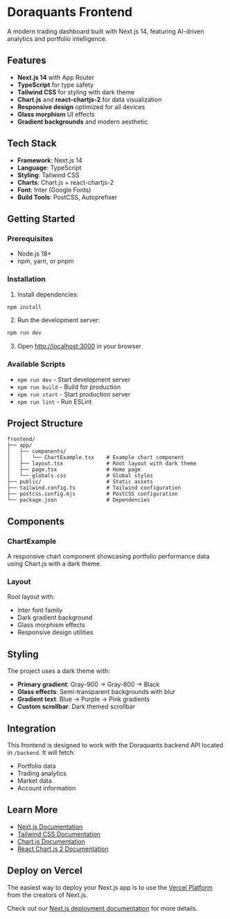 # Doraquants Frontend

A modern trading dashboard built with Next.js 14, featuring AI-driven analytics and portfolio intelligence.

## Features

- **Next.js 14** with App Router
- **TypeScript** for type safety
- **Tailwind CSS** for styling with dark theme
- **Chart.js** and **react-chartjs-2** for data visualization
- **Responsive design** optimized for all devices
- **Glass morphism** UI effects
- **Gradient backgrounds** and modern aesthetic

## Tech Stack

- **Framework**: Next.js 14
- **Language**: TypeScript
- **Styling**: Tailwind CSS
- **Charts**: Chart.js + react-chartjs-2
- **Font**: Inter (Google Fonts)
- **Build Tools**: PostCSS, Autoprefixer

## Getting Started

### Prerequisites

- Node.js 18+ 
- npm, yarn, or pnpm

### Installation

1. Install dependencies:
```bash
npm install
```

2. Run the development server:
```bash
npm run dev
```

3. Open [http://localhost:3000](http://localhost:3000) in your browser

### Available Scripts

- `npm run dev` - Start development server
- `npm run build` - Build for production
- `npm run start` - Start production server
- `npm run lint` - Run ESLint

## Project Structure

```
frontend/
├── app/
│   ├── components/
│   │   └── ChartExample.tsx    # Example chart component
│   ├── layout.tsx              # Root layout with dark theme
│   ├── page.tsx                # Home page
│   └── globals.css             # Global styles
├── public/                     # Static assets
├── tailwind.config.ts          # Tailwind configuration
├── postcss.config.mjs          # PostCSS configuration
└── package.json                # Dependencies
```

## Components

### ChartExample
A responsive chart component showcasing portfolio performance data using Chart.js with a dark theme.

### Layout
Root layout with:
- Inter font family
- Dark gradient background
- Glass morphism effects
- Responsive design utilities

## Styling

The project uses a dark theme with:
- **Primary gradient**: Gray-900 → Gray-800 → Black
- **Glass effects**: Semi-transparent backgrounds with blur
- **Gradient text**: Blue → Purple → Pink gradients
- **Custom scrollbar**: Dark themed scrollbar

## Integration

This frontend is designed to work with the Doraquants backend API located in `/backend`. It will fetch:
- Portfolio data
- Trading analytics
- Market data
- Account information

## Learn More

- [Next.js Documentation](https://nextjs.org/docs)
- [Tailwind CSS Documentation](https://tailwindcss.com/docs)
- [Chart.js Documentation](https://www.chartjs.org/docs/)
- [React Chart.js 2 Documentation](https://react-chartjs-2.js.org/)

## Deploy on Vercel

The easiest way to deploy your Next.js app is to use the [Vercel Platform](https://vercel.com/new?utm_medium=default-template&filter=next.js&utm_source=create-next-app&utm_campaign=create-next-app-readme) from the creators of Next.js.

Check out our [Next.js deployment documentation](https://nextjs.org/docs/app/building-your-application/deploying) for more details.
